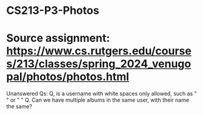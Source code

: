 # CS213-P3-Photos
# Source assignment: https://www.cs.rutgers.edu/courses/213/classes/spring_2024_venugopal/photos/photos.html

Unanswered Qs:
Q, is a username with white spaces only allowed, such as " " or " "
Q. Can we have multiple albums in the same user, with their name the same?